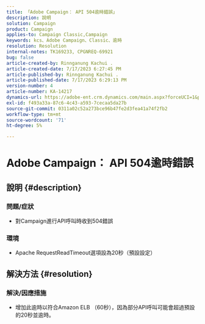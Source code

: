 ```yaml
---
title: 「Adobe Campaign： API 504逾時錯誤」
description: 說明
solution: Campaign
product: Campaign
applies-to: Campaign Classic,Campaign
keywords: kcs、Adobe Campaign、Classic、逾時
resolution: Resolution
internal-notes: TK169233, CPGNREQ-69921
bug: false
article-created-by: Rinnganung Kachui .
article-created-date: 7/17/2023 6:27:45 PM
article-published-by: Rinnganung Kachui .
article-published-date: 7/17/2023 6:29:13 PM
version-number: 4
article-number: KA-14217
dynamics-url: https://adobe-ent.crm.dynamics.com/main.aspx?forceUCI=1&pagetype=entityrecord&etn=knowledgearticle&id=efdf219e-cf24-ee11-9cbd-6045bd0065f9
exl-id: f493a33a-87c6-4c43-a593-7cecaa5da27b
source-git-commit: 0311a02c52a273bce96b47fe2d3fea41a74f2fb2
workflow-type: tm+mt
source-wordcount: '71'
ht-degree: 5%

---
```


# Adobe Campaign： API 504逾時錯誤

## 說明 {#description}




### 問題/症狀



- 對Campaign進行API呼叫時收到504錯誤






### 環境



- Apache RequestReadTimeout選項設為20秒（預設設定）



## 解決方法 {#resolution}




### 解決/因應措施



- 增加此逾時以符合Amazon ELB （60秒），因為部分API呼叫可能會超過預設的20秒並逾時。
